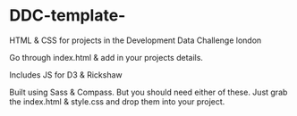 DDC-template-
=============

HTML &amp; CSS for projects in the Development Data Challenge london

Go through index.html &amp; add in your projects details. 

Includes JS for D3 &amp; Rickshaw

Built using Sass &amp; Compass. But you should need either of these. Just grab the index.html &amp; style.css and drop them into your project.